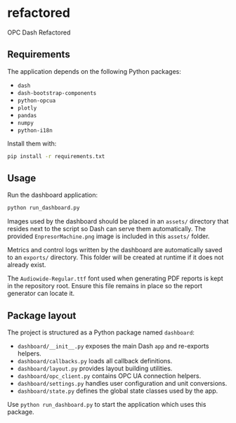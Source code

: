 # refactored

OPC Dash Refactored

## Requirements

The application depends on the following Python packages:

- `dash`
- `dash-bootstrap-components`
- `python-opcua`
- `plotly`
- `pandas`
- `numpy`
- `python-i18n`

Install them with:

```bash
pip install -r requirements.txt
```

## Usage

Run the dashboard application:

```bash
python run_dashboard.py
```

Images used by the dashboard should be placed in an `assets/` directory that
resides next to the script so Dash can serve them automatically.
The provided `EnpresorMachine.png` image is included in this `assets/` folder.

Metrics and control logs written by the dashboard are automatically saved
to an `exports/` directory. This folder will be created at runtime if it does
not already exist.

The `Audiowide-Regular.ttf` font used when generating PDF reports is kept in
the repository root. Ensure this file remains in place so the report generator
can locate it.

## Package layout

The project is structured as a Python package named `dashboard`:

- `dashboard/__init__.py` exposes the main Dash `app` and re-exports helpers.
- `dashboard/callbacks.py` loads all callback definitions.
- `dashboard/layout.py` provides layout building utilities.
- `dashboard/opc_client.py` contains OPC UA connection helpers.
- `dashboard/settings.py` handles user configuration and unit conversions.
- `dashboard/state.py` defines the global state classes used by the app.

Use `python run_dashboard.py` to start the application which uses this package.


